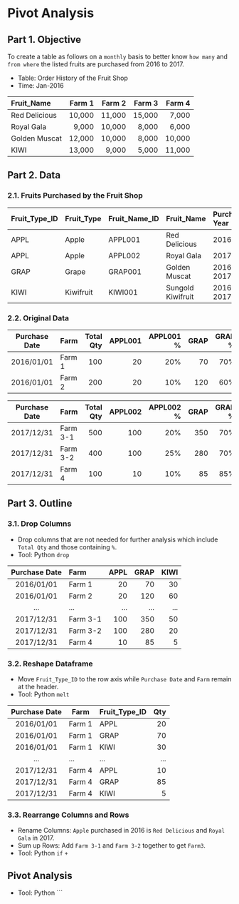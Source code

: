 # Pivot Analysis
## Part 1. Objective
To create a table as follows on a ```monthly``` basis to better know ```how many``` and ```from where``` the listed fruits are purchased from 2016 to 2017.

- Table: Order History of the Fruit Shop  
- Time: Jan-2016

| Fruit_Name     | Farm 1 | Farm 2 | Farm 3 | Farm 4 |
| :---           | ---:   | ---:   | ---:   | ---:   |
| Red Delicious  | 10,000 | 11,000 | 15,000 | 7,000  |
| Royal Gala     | 9,000  | 10,000 | 8,000  | 6,000  |
| Golden Muscat  | 12,000 | 10,000 | 8,000  | 10,000 |
| KIWI           | 13,000 | 9,000  | 5,000  | 11,000 |

## Part 2. Data
### 2.1. Fruits Purchased by the Fruit Shop
| Fruit_Type_ID  | Fruit_Type | Fruit_Name_ID | Fruit_Name        | Purchase Year |
| :---           | :---       | :---          | :---              | :---          |
| APPL           | Apple      | APPL001       | Red Delicious     | 2016          |
| APPL           | Apple      | APPL002       | Royal Gala        | 2017          |
| GRAP           | Grape      | GRAP001       | Golden Muscat     | 2016, 2017    |
| KIWI           | Kiwifruit  | KIWI001       | Sungold Kiwifruit | 2016, 2017    |

### 2.2. Original Data
| Purchase Date | Farm      | Total Qty | APPL001 | APPL001 % | GRAP | GRAP % | KIWI | KIWI % |
| :---:         | :---      | ---:      | ---:    | ---:      | ---: | ---:   | ---: | ---:   |       
| 2016/01/01    | Farm 1    | 100       | 20      | 20%       | 70   | 70%    | 10   | 10%    |
| 2016/01/01    | Farm 2    | 200       | 20      | 10%       | 120  | 60%    | 60   | 30%    |

| Purchase Date | Farm      | Total Qty | APPL002 | APPL002 % | GRAP | GRAP % | KIWI | KIWI % |
| :---:         | :---      | ---:      | ---:    | ---:      | ---: | ---:   | ---: | ---:   |   
| 2017/12/31    | Farm 3-1  | 500       | 100     | 20%       | 350  | 70%    | 50   | 10%    |
| 2017/12/31    | Farm 3-2  | 400       | 100     | 25%       | 280  | 70%    | 20   | 5%     |
| 2017/12/31    | Farm 4    | 100       | 10      | 10%       | 85   | 85%    | 5    | 5%     |

## Part 3. Outline
### 3.1. Drop Columns 
- Drop columns that are not needed for further analysis which include ```Total Qty``` and those containing ```%```. 
- Tool: Python ```drop```

| Purchase Date | Farm      | APPL | GRAP | KIWI | 
|:---:          |:---       | ---: | ---: | ---: | 
| 2016/01/01    | Farm 1    | 20   | 70   | 30   |
| 2016/01/01    | Farm 2    | 20   | 120  | 60   |
| ...           | ...       | ...  | ...  | ...  |
| 2017/12/31    | Farm 3-1  | 100  | 350  | 50   | 
| 2017/12/31    | Farm 3-2  | 100  | 280  | 20   |
| 2017/12/31    | Farm 4    | 10   | 85   | 5    |

### 3.2. Reshape Dataframe
- Move ```Fruit_Type_ID``` to the row axis while ```Purchase Date``` and ```Farm``` remain at the header. 
- Tool: Python ```melt``` 
 
| Purchase Date | Farm      | Fruit_Type_ID | Qty |
| :---:         | ---       | :---          | ---:| 
| 2016/01/01    | Farm 1    | APPL          | 20  | 
| 2016/01/01    | Farm 1    | GRAP          | 70  |
| 2016/01/01    | Farm 1    | KIWI          | 30  | 
| ...           | ...       | ...           | ... |
| 2017/12/31    | Farm 4    | APPL          | 10  | 
| 2017/12/31    | Farm 4    | GRAP          | 85  |
| 2017/12/31    | Farm 4    | KIWI          | 5   |    

### 3.3. Rearrange Columns and Rows
- Rename Columns: ```Apple``` purchased in 2016 is ```Red Delicious``` and ```Royal Gala``` in 2017. 
- Sum up Rows: Add ```Farm 3-1``` and ```Farm 3-2``` together to get ```Farm3```.
- Tool: Python ```if``` ```+```

Pivot Analysis
- 
- Tool: Python ```









